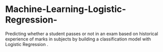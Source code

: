 # Machine-Learning-Logistic-Regression-
Predicting whether a student passes or not in an exam based on historical experience of marks in subjects by building a classification model with Logistic Regression .
